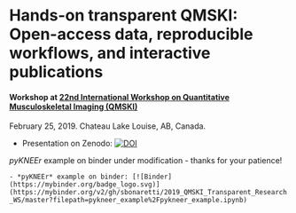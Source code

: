 # Hands-on transparent QMSKI: Open-access data, reproducible workflows, and interactive publications
#### Workshop at [22nd International Workshop on Quantitative Musculoskeletal Imaging (QMSKI)](https://qmski.org/)
February 25, 2019. Chateau Lake Louise, AB, Canada.


- Presentation on Zenodo: [![DOI](https://zenodo.org/badge/DOI/10.5281/zenodo.2577617.svg)](https://doi.org/10.5281/zenodo.2577617) 

*pyKNEEr* example on binder under modification - thanks for your patience!  

`- *pyKNEEr* example on binder: [![Binder](https://mybinder.org/badge_logo.svg)](https://mybinder.org/v2/gh/sbonaretti/2019_QMSKI_Transparent_Research_WS/master?filepath=pykneer_example%2Fpykneer_example.ipynb)`
